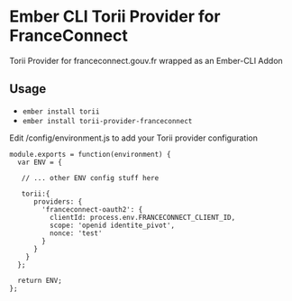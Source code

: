 # Ember CLI Torii Provider for FranceConnect

Torii Provider for franceconnect.gouv.fr wrapped as an Ember-CLI Addon

## Usage

* `ember install torii`
* `ember install torii-provider-franceconnect`

Edit /config/environment.js to add your Torii provider configuration


```
module.exports = function(environment) {
  var ENV = {

   // ... other ENV config stuff here

   torii:{
      providers: {
        'franceconnect-oauth2': {
          clientId: process.env.FRANCECONNECT_CLIENT_ID,
          scope: 'openid identite_pivot',
          nonce: 'test'
        }
      }
    }
  };

  return ENV;
};
```
